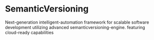 # SemanticVersioning
Next-generation intelligent-automation framework for scalable software development utilizing advanced semanticversioning-engine. featuring cloud-ready capabilities
